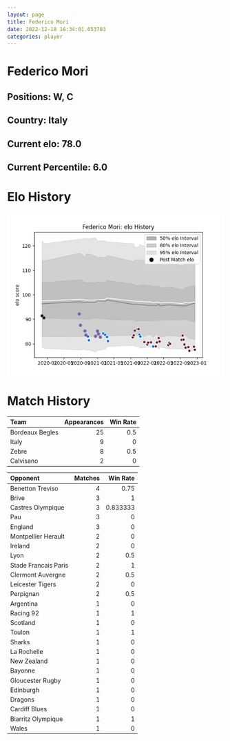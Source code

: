 ```yaml
---  
layout: page  
title: Federico Mori  
date: 2022-12-18 16:34:01.053783  
categories: player  
---
```

# Federico Mori

## Positions: W, C

## Country: Italy

## Current elo: 78.0

## Current Percentile: 6.0

# Elo History


![elo history](history_FedericoMori.png)
# Match History


| Team            |   Appearances |   Win Rate |
|:----------------|--------------:|-----------:|
| Bordeaux Begles |            25 |        0.5 |
| Italy           |             9 |        0   |
| Zebre           |             8 |        0.5 |
| Calvisano       |             2 |        0   |

| Opponent             |   Matches |   Win Rate |
|:---------------------|----------:|-----------:|
| Benetton Treviso     |         4 |   0.75     |
| Brive                |         3 |   1        |
| Castres Olympique    |         3 |   0.833333 |
| Pau                  |         3 |   0        |
| England              |         3 |   0        |
| Montpellier Herault  |         2 |   0        |
| Ireland              |         2 |   0        |
| Lyon                 |         2 |   0.5      |
| Stade Francais Paris |         2 |   1        |
| Clermont Auvergne    |         2 |   0.5      |
| Leicester Tigers     |         2 |   0        |
| Perpignan            |         2 |   0.5      |
| Argentina            |         1 |   0        |
| Racing 92            |         1 |   1        |
| Scotland             |         1 |   0        |
| Toulon               |         1 |   1        |
| Sharks               |         1 |   0        |
| La Rochelle          |         1 |   0        |
| New Zealand          |         1 |   0        |
| Bayonne              |         1 |   0        |
| Gloucester Rugby     |         1 |   0        |
| Edinburgh            |         1 |   0        |
| Dragons              |         1 |   0        |
| Cardiff Blues        |         1 |   0        |
| Biarritz Olympique   |         1 |   1        |
| Wales                |         1 |   0        |